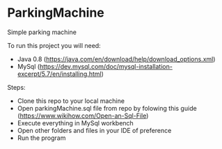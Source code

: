 # ParkingMachine
Simple parking machine

To run this project you will need:
- Java 0.8 (https://java.com/en/download/help/download_options.xml)
- MySql (https://dev.mysql.com/doc/mysql-installation-excerpt/5.7/en/installing.html)

Steps:
- Clone this repo to your local machine
- Open parkingMachine.sql file from repo by folowing this guide (https://www.wikihow.com/Open-an-Sql-File)
- Execute everything in MySql workbench 
- Open other folders and files in your IDE of preference
- Run the program




